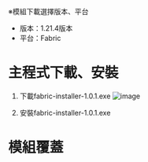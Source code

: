 ※模組下載選擇版本、平台
- 版本：1.21.4版本
- 平台：Fabric

# 主程式下載、安裝
1. 下載fabric-installer-1.0.1.exe
![image](https://github.com/user-attachments/assets/c001c013-0bd6-4c6b-8680-f059662aefa7)


2. 安裝fabric-installer-1.0.1.exe



# 模組覆蓋
